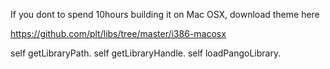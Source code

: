 If you dont to spend 10hours building it on Mac OSX, download theme here

https://github.com/plt/libs/tree/master/i386-macosx

self getLibraryPath.
self getLibraryHandle.
self loadPangoLibrary.   